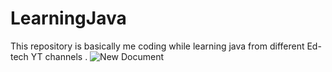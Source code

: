# LearningJava
This repository is basically me coding while learning java from different Ed-tech YT channels .
![New Document](https://github.com/SamikshyaNanda4/LearningJava/assets/91324968/ae025d10-547d-4535-a36d-82197d000988)
